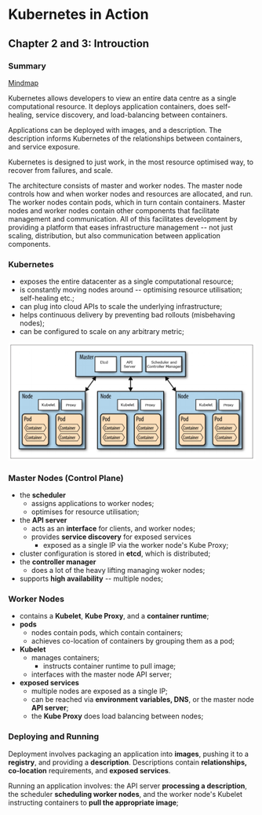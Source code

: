 # Kubernetes in Action

## Chapter 2 and 3: Introuction

### Summary

[Mindmap][ch1-2-mindmap]

Kubernetes allows developers to view an entire data centre as a single computational resource. It deploys application containers, does self-healing, service discovery, and load-balancing between containers.

Applications can be deployed with images, and a description. The description informs Kubernetes of the relationships between containers, and service exposure.

Kubernetes is designed to just work, in the most resource optimised way, to recover from failures, and scale.

The architecture consists of master and worker nodes. The master node controls how and when worker nodes and resources are allocated, and run. The worker nodes contain pods, which in turn contain containers. Master nodes and worker nodes contain other components that facilitate management and communication. All of this facilitates development by providing a platform that eases infrastructure management -- not just scaling, distribution, but also communication between application components.

### Kubernetes

* exposes the entire datacenter as a single computational resource;
* is constantly moving nodes around -- optimising resource utilisation; self-healing etc.;
* can plug into cloud APIs to scale the underlying infrastructure;
* helps continuous delivery by preventing bad rollouts (misbehaving nodes);
* can be configured to scale on any arbitrary metric;

![Architecture overview][arch-overview]

### Master Nodes (Control Plane)

* the **scheduler**
  * assigns applications to worker nodes;
  * optimises for resource utilisation;
* the **API server**
    * acts as an **interface** for clients, and worker nodes;
    * provides **service discovery** for exposed services
        * exposed as a single IP via the worker node's Kube Proxy;
* cluster configuration is stored in **etcd**, which is distributed;
* the **controller manager**
    * does a lot of the heavy lifting managing woker nodes;
* supports **high availability** -- multiple nodes;

### Worker Nodes

* contains a **Kubelet**, **Kube Proxy**, and a **container runtime**; 
* **pods**
    * nodes contain pods, which contain containers;
    * achieves co-location of containers by grouping them as a pod;
* **Kubelet**
    * manages containers;
        * instructs container runtime to pull image;
    * interfaces with the master node API server;
* **exposed services**
    * multiple nodes are exposed as a single IP;
    * can be reached via **environment variables, DNS**, or the master node **API server**;
    * the **Kube Proxy** does load balancing between nodes;

### Deploying and Running

Deployment involves packaging an application into **images**, pushing it to a **registry**, and providing a **description**. Descriptions contain **relationships, co-location** requirements, and **exposed services**.

Running an application involves: the API server **processing a description**, the scheduler **scheduling worker nodes**, and the worker node's Kubelet instructing containers to **pull the appropriate image**; 


[ch1-2-mindmap]: ch1-2-intro/mindmap.png?raw=true
[arch-overview]: ch1-2-intro/arch-overview.jpg?raw=true

